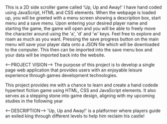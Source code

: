 This is a 2D side scroller game called 'Up, Up and Away!' I have hand coded using JavaScript, HTML and CSS elements. 
When the webpage is loaded up, you will be greeted with a menu screen showing a description box,
start menu and a save menu. 
Upon entering your desired player name and starting the game, the game will open and you will be
able to freely move the character around using the 'a', 'd' and 'w' keys. Feel free to explore and roam as much
as you want.
Pressing the save progress button on the main menu will save your player data onto a JSON file which will be downloaded
to the computer. This then can be imported into the save menu box and your data will be imported back into the website.

<--PROJECT VISION-->
The purpose of this project is to develop a single page web application that provides users with an
enjoyable leisure experience through games development technologies.

This project provides me with a chance to learn and create a hand codede hypertext fiction game using HTML, CSS and JavaScript elements. It also serves as a stepping stone into game design, aligning with my upcoming studies in the following year

<--DESCRIPTION-->
'Up, Up and Away!' is a platformer
where players guide an exiled king
through different levels to
help him reclaim his castle!
